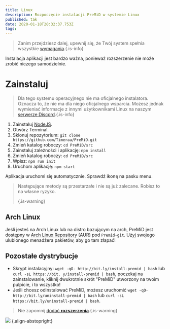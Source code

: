 ```yaml
---
title: Linux
description: Rozpoczęcie instalacji PreMiD w systemie Linux
published: tak
date: 2020-01-18T20:32:37.753Z
tags:
---
```


> Zanim przejdziesz dalej, upewnij się, że Twój system spełnia wszystkie [wymagania](/install/requirements).{.is-info}

Instalacja aplikacji jest bardzo ważna, ponieważ rozszerzenie nie może zrobić niczego samodzielnie.

# Zainstaluj
> Dla tego systemu operacyjnego nie ma oficjalnego instalatora. Oznacza to, że nie ma dla niego oficjalnego wsparcia. Możesz jednak wymieniać informacje z innymi użytkownikami Linux na naszym [serwerze Discord](https://discord.gg/premid/).{.is-info}

1. Zainstaluj [NodeJS](https://nodejs.org/en/).
2. Otwórz Terminal.
3. Sklonuj repozytorium: `git clone https://github.com/Timeraa/PreMiD.git`
4. Zmień katalog roboczy: `cd PreMiD/src`
5. Zainstaluj zależności i aplikację: `npm install`
6. Zmień katalog roboczy: `cd PreMiD/src`
7. Wpisz: `npm run init`
8. Uruchom aplikację: `npm start`

Aplikacja uruchomi się automatycznie. Sprawdź ikonę na pasku menu.

> Następujące metody są przestarzałe i nie są już zalecane. Robisz to na własne ryzyko. 
> 
> {.is-warning}

## Arch Linux
Jeśli jesteś na Arch Linux lub na distro bazującym na arch, PreMiD jest dostępny w [Arch Linux Repository](https://aur.archlinux.org/packages/premid-git/) (AUR) pod `Premid-git`. Użyj swojego ulubionego menadżera pakietów, aby go tam złapać!

## Pozostałe dystrybucje
- Skrypt instalacyjny: `wget -qO- http://bit.ly/install-premid | bash` lub `curl -sL https://bit. y/install-premid | bash`, poczekaj na zainstalowanie, kliknij dwukrotnie skrót "PreMiD" utworzony na twoim pulpicie, i to wszystko!
- Jeśli chcesz odinstalować PreMiD, możesz uruchomić `wget -qO- http://bit.ly/uninstall-premid | bash` lub `curl -sL https://bit.ly/uninstall-premid | bash`.

> Nie zapomnij [dodać **rozszerzenia**](/install).{.is-warning}

![](https://a.icons8.com/TqgWTTfw/Oy7xHF/svg.svg) {.align-abstopright}